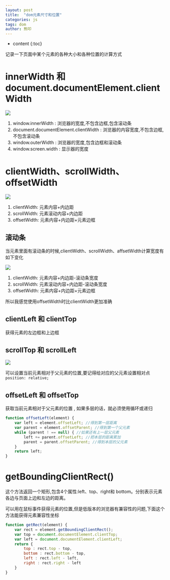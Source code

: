 ```yaml
---
layout: post
title:  "dom元素尺寸和位置"
categories: js 
tags: dom
author: 熊叩
---
```


* content
{:toc}
 
记录一下页面中某个元素的各种大小和各种位置的计算方式









# innerWidth 和 document.documentElement.clientWidth

![](https://blogpackage.oss-cn-shenzhen.aliyuncs.com/2023-2-19/1.png)

1. window.innerWidth : 浏览器的宽度,不包含边框,包含滚动条
2. document.documentElement.clientWidth : 浏览器的内容宽度,不包含边框,不包含滚动条
3. window.outerWidth : 浏览器的宽度,包含边框和滚动条
4. window.screen.width : 显示器的宽度

# clientWidth、scrollWidth、offsetWidth

![](https://blogpackage.oss-cn-shenzhen.aliyuncs.com/2023-2-19/2.png)

1. clientWidth: 元素内容+内边距
2. scrollWidth: 元素滚动内容+内边距
3. offsetWidth: 元素内容+内边距+元素边框

## 滚动条

当元素里面有滚动条的时候,clientWidth、scrollWidth、affsetWidth计算宽度有如下变化

![](https://blogpackage.oss-cn-shenzhen.aliyuncs.com/2023-2-19/4.png)

1. clientWidth: 元素内容+内边距-滚动条宽度
2. scrollWidth: 元素滚动内容+内边距-滚动条宽度
3. offsetWidth: 元素内容+内边距+元素边框

所以我感觉使用offsetWidth时比clientWidth更加准确

## clientLeft 和 clientTop

获得元素的左边框和上边框

## scrollTop 和 scrollLeft

![](https://blogpackage.oss-cn-shenzhen.aliyuncs.com/2023-2-19/3.jpg)

可以设置当前元素相对于父元素的位置,要记得给对应的父元素设置相对点`position: relative;`

## offsetLeft 和 offsetTop

获取当前元素相对于父元素的位置 , 如果多层的话，就必须使用循环或递归

```js
function offsetLeft(element) {
	var left = element.offsetLeft; //得到第一层距离
	var parent = element.offsetParent; //得到第一个父元素
	while (parent ! == null) { //如果还有上一层父元素
		left += parent.offsetLeft; //把本层的距离累加
		parent = parent.offsetParent; //得到本层的父元素
	} 
	return left;
}
```

# getBoundingClientRect()

这个方法返回一个矩形,包含4个属性:left、top、right和 bottom。分别表示元素各边与页面上边和左边的距离。

可以用在鼠标事件获得元素的位置,但是低版本的浏览器有兼容性的问题,下面这个方法能获得元素兼容性坐标

```js
function getRect(element) {
	var rect = element.getBoundingClientRect();
	var top = document.documentElement.clientTop;
	var left = document.documentElement.clientLeft;
	return {
		top : rect.top - top, 
		bottom : rect.bottom - top,
		left : rect.left - left,
		right : rect.right - left
	}
}
```

